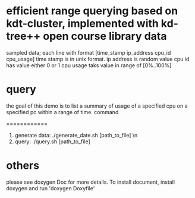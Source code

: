 efficient range querying based on kdt-cluster, implemented with kd-tree++ open course library
data
============
sampled data; each line with format [time_stamp ip_address cpu_id cpu_usage]
time stamp is in unix format. 
ip address is random value
cpu id has value either 0 or 1
cpu usage taks value in range of [0%..100%]

query
============
the goal of this demo is to list a summary of usage of a specified cpu on a specified pc within a range of time.
command

============
1. generate data: ./generate_date.sh [path_to_file] \n
2. query: ./query.sh [path_to_file]

others
============
please see doxygen Doc for more details.
To install document, install doxygen and run 'doxygen Doxyfile'

